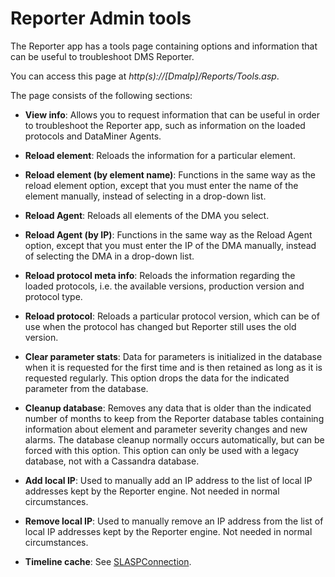 # Reporter Admin tools

The Reporter app has a tools page containing options and information that can be useful to troubleshoot DMS Reporter.

You can access this page at *http(s)://\[DmaIp\]/Reports/Tools.asp*.

The page consists of the following sections:

- **View info**: Allows you to request information that can be useful in order to troubleshoot the Reporter app, such as information on the loaded protocols and DataMiner Agents.

- **Reload element**: Reloads the information for a particular element.

- **Reload element (by element name)**: Functions in the same way as the reload element option, except that you must enter the name of the element manually, instead of selecting in a drop-down list.

- **Reload Agent**: Reloads all elements of the DMA you select.

- **Reload Agent (by IP)**: Functions in the same way as the Reload Agent option, except that you must enter the IP of the DMA manually, instead of selecting the DMA in a drop-down list.

- **Reload protocol meta info**: Reloads the information regarding the loaded protocols, i.e. the available versions, production version and protocol type.

- **Reload protocol**: Reloads a particular protocol version, which can be of use when the protocol has changed but Reporter still uses the old version.

- **Clear parameter stats**: Data for parameters is initialized in the database when it is requested for the first time and is then retained as long as it is requested regularly. This option drops the data for the indicated parameter from the database.

- **Cleanup database**: Removes any data that is older than the indicated number of months to keep from the Reporter database tables containing information about element and parameter severity changes and new alarms. The database cleanup normally occurs automatically, but can be forced with this option. This option can only be used with a legacy database, not with a Cassandra database.

- **Add local IP**: Used to manually add an IP address to the list of local IP addresses kept by the Reporter engine. Not needed in normal circumstances.

- **Remove local IP**: Used to manually remove an IP address from the list of local IP addresses kept by the Reporter engine. Not needed in normal circumstances.

- **Timeline cache**: See [SLASPConnection](../../part_3/DataminerSystems/DataMiner_processes.md#slaspconnection).
